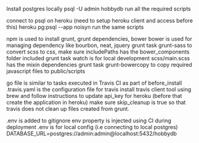 Install postgres locally
psql -U admin hobbydb
run all the required scripts

connect to psql on heroku (need to setup heroku client and access before this)
heroku pg:psql --app noisyn
run the same scripts

npm is used to install grunt, grunt dependencies, bower
bower is used for managing dependency like bourbon, neat, jquery
grunt task grunt-sass to convert scss to css, make sure includePaths has the bower_components folder included
grunt task watch is for local development
scss/main.scss has the mixin dependencies
grunt task grunt-bowercopy to copy required javascript files to public/scripts

go file is similar to tasks executed in Travis CI as part of before_install
.travis.yaml is the configuration file for travis
install travis client tool using brew and follow instructions to update api_key for heroku (before that create the application in heroku)
make sure skip_cleanup is true so that travis does not clean up files created from grunt.

.env is added to gitignore
env property is injected using CI during deployment
.env is for local config (i.e connecting to local postgres)
DATABASE_URL=postgres://admin:admin@localhost:5432/hobbydb
